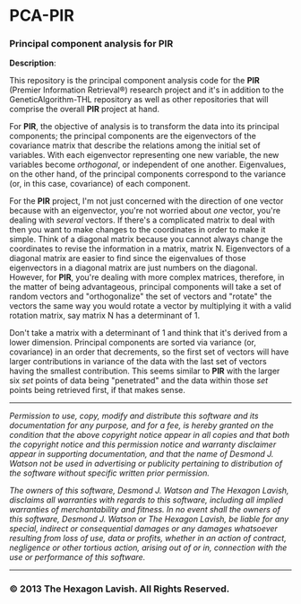 PCA-PIR
=======

<h3>Principal component analysis for PIR</h3>


<strong>Description</strong>:

This repository is the principal component analysis code for the <strong>PIR</strong> (Premier Information Retrieval®)
research project and it's in addition to the GeneticAlgorithm-THL repository as well as other repositories that
will comprise the overall <strong>PIR</strong> project at hand.

For <strong>PIR</strong>, the objective of analysis is to transform the data into its principal components; the 
principal components are the eigenvectors of the covariance matrix that describe the relations among the
initial set of variables. With each eigenvector representing one new variable, the new variables become <i>orthogonal</i>,
or independent of one another. Eigenvalues, on the other hand, of the principal components correspond to the variance
(or, in this case, covariance) of each component. 

For the <strong>PIR</strong> project, I'm not just concerned with the direction of one vector because with an
eigenvector, you're not worried about <i>one</i> vector, you're dealing with <i>several</i> vectors. If there's a
complicated matrix to deal with then you want to make changes to the coordinates in order to make it simple. Think
of a diagonal matrix because you cannot always change the coordinates to revise the information in a matrix,
matrix N. Eigenvectors of a diagonal matrix are easier to find since the eigenvalues of those eigenvectors in a
diagonal matrix are just numbers on the diagonal. However, for <strong>PIR</strong>, you're dealing with more complex
matrices, therefore, in the matter of being advantageous, principal components will take a set of random vectors and
"orthogonalize" the set of vectors and "rotate" the vectors the same way you would rotate a vector by multiplying it
with a valid rotation matrix, say matrix N has a determinant of 1.

Don't take a matrix with a determinant of 1 and think that it's derived from a lower dimension. Principal components are
sorted via variance (or, covariance) in an order that decrements, so the first set of vectors will have larger
contributions in variance of the data with the last set of vectors having the smallest contribution. This seems similar
to <strong>PIR</strong> with the larger six <i>set</i> points of data being "penetrated" and the data within 
those <i>set</i> points being retrieved first, if that makes sense.



****************************************************************

<i>Permission to use, copy, modify and distribute this software and
its documentation for any purpose, and for a fee, is hereby granted 
on the condition that the above copyright notice  appear in all copies 
and that both the copyright notice and this permission notice and warranty 
disclaimer appear in supporting documentation, and that the name of 
Desmond J. Watson not be used in advertising or publicity pertaining to 
distribution of the software without specific written prior permission.</i>

<i>The owners of this software, Desmond J. Watson and The Hexagon Lavish, 
disclaims all warranties with regards to this software, including all implied
warranties of merchantability and fitness. In no event shall the owners
of this software, Desmond J. Watson or The Hexagon Lavish, be liable for 
any special, indirect or consequential damages or any damages whatsoever 
resulting from loss of use, data or profits, whether in an action of contract, 
negligence or other tortious action, arising out of or in, connection with the 
use or performance of this software.</i>

******************************************************************


<h3>© 2013 The Hexagon Lavish. All Rights Reserved.</h3>
